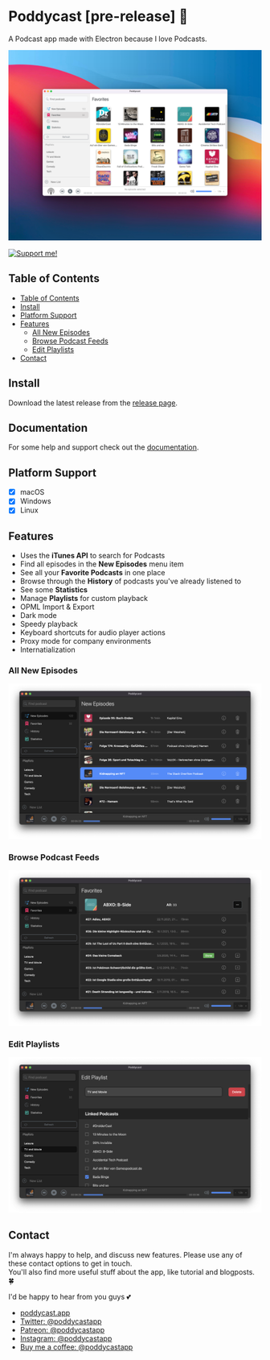 # Poddycast [pre-release] :construction:

A Podcast app made with Electron because I love Podcasts.

![screenshot_1](img/favorites3.png)

[![Support me!](https://www.buymeacoffee.com/assets/img/custom_images/yellow_img.png)](https://www.buymeacoffee.com/poddycastapp)


## Table of Contents
- [Table of Contents](#table-of-contents)
- [Install](#install)
- [Platform Support](#platform-support)
- [Features](#features)
  - [All New Episodes](#all-new-episodes)
  - [Browse Podcast Feeds](#browse-podcast-feeds)
  - [Edit Playlists](#edit-playlists)
- [Contact](#contact)

## Install

Download the latest release from the [release page](https://github.com/MrChuckomo/poddycast/releases).

## Documentation

For some help and support check out the [documentation](https://www.poddycast.app/docs).

## Platform Support

- [x] macOS  
- [x] Windows
- [x] Linux

## Features

- Uses the **iTunes API** to search for Podcasts
- Find all episodes in the **New Episodes** menu item
- See all your **Favorite Podcasts** in one place
- Browse through the **History** of podcasts you've already listened to
- See some **Statistics**
- Manage **Playlists** for custom playback
- OPML Import & Export
- Dark mode
- Speedy playback
- Keyboard shortcuts for audio player actions
- Proxy mode for company environments
- Internatialization

### All New Episodes

![New Episodes Screenshot](img/new_episodes2.png)

### Browse Podcast Feeds

![Browse Podcast Feed Screenshot](img/podcast_feed2.png)

### Edit Playlists

![Edit Playlist Screenshot](img/edit_playlist2.png)

## Contact

I'm always happy to help, and discuss new features.
Please use any of these contact options to get in touch.   
You'll also find more useful stuff about the app, like tutorial and blogposts. 🍀

I'd be happy to hear from you guys 💕

- [poddycast.app](https://github.com/MrChuckomo/poddycast)
- [Twitter: @poddycastapp](https://twitter.com/poddycastapp)
- [Patreon: @poddycastapp](https://patreon.com/poddycastapp)
- [Instagram: @poddycastapp](https://instagram.com/poddycastapp)
- [Buy me a coffee: @poddycastapp](https://www.buymeacoffee.com/poddycastapp)
